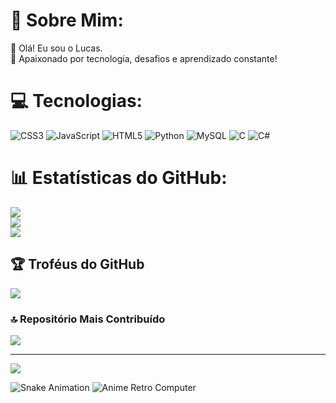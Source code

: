 # 💫 Sobre Mim:
👋 Olá! Eu sou o Lucas.<br>🎯 Apaixonado por tecnologia, desafios e aprendizado constante!

# 💻 Tecnologias:
![CSS3](https://img.shields.io/badge/css3-%231572B6.svg?style=for-the-badge&logo=css3&logoColor=white) ![JavaScript](https://img.shields.io/badge/javascript-%23323330.svg?style=for-the-badge&logo=javascript&logoColor=%23F7DF1E) ![HTML5](https://img.shields.io/badge/html5-%23E34F26.svg?style=for-the-badge&logo=html5&logoColor=white) ![Python](https://img.shields.io/badge/python-3670A0?style=for-the-badge&logo=python&logoColor=ffdd54) ![MySQL](https://img.shields.io/badge/mysql-4479A1.svg?style=for-the-badge&logo=mysql&logoColor=white) ![C](https://img.shields.io/badge/c-%2300599C.svg?style=for-the-badge&logo=c&logoColor=white) ![C#](https://img.shields.io/badge/c%23-%23239120.svg?style=for-the-badge&logo=c-sharp&logoColor=white)

# 📊 Estatísticas do GitHub:
![](https://github-readme-stats.vercel.app/api?username=K0yall&theme=dark&hide_border=false&include_all_commits=false&count_private=false&bg_color=0D1117&title_color=2E8B57&text_color=FFFFFF)<br/>
![](https://github-readme-streak-stats.herokuapp.com/?user=K0yall&theme=dark&hide_border=false&background=0D1117&ring=2E8B57&fire=2E8B57&currStreakNum=FFFFFF&sideNums=2E8B57&currStreakLabel=2E8B57&sideLabels=FFFFFF&dates=FFFFFF)<br/>
![](https://github-readme-stats.vercel.app/api/top-langs/?username=K0yall&theme=dark&hide_border=false&include_all_commits=false&count_private=false&layout=compact&bg_color=0D1117&title_color=2E8B57&text_color=FFFFFF)

## 🏆 Troféus do GitHub
![](https://github-profile-trophy.vercel.app/?username=K0yall&theme=dark&no-frame=false&no-bg=false&margin-w=4&title=2E8B57&text_color=FFFFFF)

### 🔝 Repositório Mais Contribuído
![](https://github-contributor-stats.vercel.app/api?username=K0yall&limit=5&theme=dark&combine_all_yearly_contributions=true&bg_color=0D1117&title_color=2E8B57&text_color=FFFFFF)

---
[![](https://visitcount.itsvg.in/api?id=K0yall&icon=9&color=2E8B57)](https://visitcount.itsvg.in)

<!-- Criado com orgulho usando GPRM ( https://gprm.itsvg.in ) -->

![Snake Animation](https://github.com/K0yall/K0yall/blob/output/github-contribution-grid-snake.svg)
![Anime Retro Computer](https://media.tenor.com/images/49a98dfdb8c9945b7cc44a9a75f0d93a/tenor.gif)
